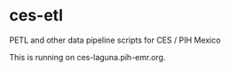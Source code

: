 # ces-etl
PETL and other data pipeline scripts for CES / PIH Mexico

This is running on ces-laguna.pih-emr.org.
